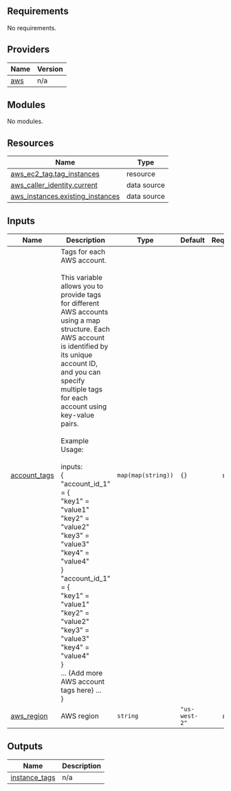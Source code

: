 ## Requirements

No requirements.

## Providers

| Name | Version |
|------|---------|
| <a name="provider_aws"></a> [aws](#provider\_aws) | n/a |

## Modules

No modules.

## Resources

| Name | Type |
|------|------|
| [aws_ec2_tag.tag_instances](https://registry.terraform.io/providers/hashicorp/aws/latest/docs/resources/ec2_tag) | resource |
| [aws_caller_identity.current](https://registry.terraform.io/providers/hashicorp/aws/latest/docs/data-sources/caller_identity) | data source |
| [aws_instances.existing_instances](https://registry.terraform.io/providers/hashicorp/aws/latest/docs/data-sources/instances) | data source |

## Inputs

| Name | Description | Type | Default | Required |
|------|-------------|------|---------|:--------:|
| <a name="input_account_tags"></a> [account\_tags](#input\_account\_tags) | Tags for each AWS account.<br><br>This variable allows you to provide tags for different AWS accounts using a map structure. Each AWS account is identified by its unique account ID, and you can specify multiple tags for each account using key-value pairs.<br><br>Example Usage:<br><br>inputs:<br>  {<br>    "account\_id\_1" = {<br>      "key1" = "value1"<br>      "key2" = "value2"<br>      "key3" = "value3"<br>      "key4" = "value4"<br>    }<br>    "account\_id\_1" = {<br>      "key1" = "value1"<br>      "key2" = "value2"<br>      "key3" = "value3"<br>      "key4" = "value4"<br>    }<br>    ... (Add more AWS account tags here) ...<br>  } | `map(map(string))` | `{}` | no |
| <a name="input_aws_region"></a> [aws\_region](#input\_aws\_region) | AWS region | `string` | `"us-west-2"` | no |

## Outputs

| Name | Description |
|------|-------------|
| <a name="output_instance_tags"></a> [instance\_tags](#output\_instance\_tags) | n/a |
